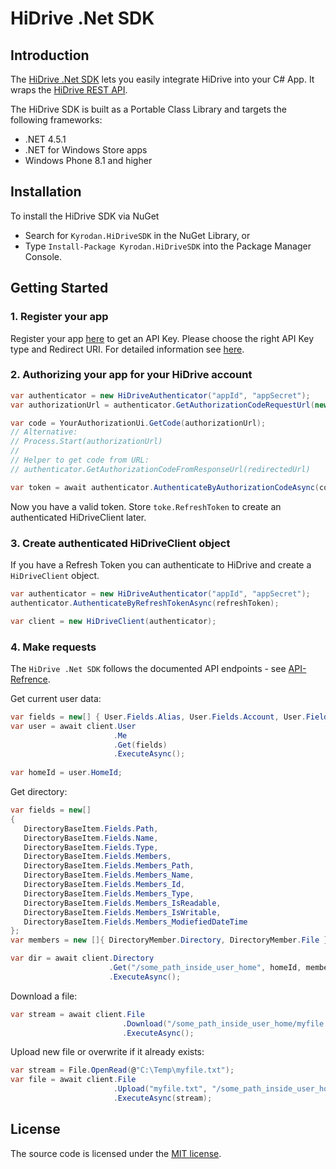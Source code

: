 # HiDrive .Net SDK


## Introduction

The [HiDrive .Net SDK](https://github.com/Kyrodan/hidrive-dotnet-sdk) lets you easily integrate HiDrive into your C# App.
It wraps the [HiDrive REST API](https://dev.strato.com/hidrive/).

The HiDrive SDK is built as a Portable Class Library and targets the following frameworks: 

* .NET 4.5.1 
* .NET for Windows Store apps 
* Windows Phone 8.1 and higher
 

## Installation

To install the HiDrive SDK via NuGet

* Search for `Kyrodan.HiDriveSDK` in the NuGet Library, or
* Type `Install-Package Kyrodan.HiDriveSDK` into the Package Manager Console.


## Getting Started

### 1. Register your app

Register your app [here](https://dev.strato.com/hidrive/get_key) to get an API Key. 
Please choose the right API Key type and Redirect URI. For detailed information see [here](https://dev.strato.com/hidrive/content.php?r=150--OAuth2-Authentication).

### 2. Authorizing your app for your HiDrive account
```csharp
var authenticator = new HiDriveAuthenticator("appId", "appSecret");
var authorizationUrl = authenticator.GetAuthorizationCodeRequestUrl(new AuthorizationScope(AuthorizationRole.User, AuthorizationPermission.ReadWrite));

var code = YourAuthorizationUi.GetCode(authorizationUrl);
// Alternative:
// Process.Start(authorizationUrl)
//
// Helper to get code from URL:
// authenticator.GetAuthorizationCodeFromResponseUrl(redirectedUrl)

var token = await authenticator.AuthenticateByAuthorizationCodeAsync(code);
```
Now you have a valid token. 
Store `toke.RefreshToken` to create an authenticated HiDriveClient later.

### 3. Create authenticated HiDriveClient object

If you have a Refresh Token you can authenticate to HiDrive and create a `HiDriveClient` object.

```csharp
var authenticator = new HiDriveAuthenticator("appId", "appSecret");
authenticator.AuthenticateByRefreshTokenAsync(refreshToken);

var client = new HiDriveClient(authenticator);
```

### 4. Make requests

The `HiDrive .Net SDK` follows the documented API endpoints - see [API-Refrence](https://dev.strato.com/hidrive/content.php?r=115-reference).

Get current user data:
```csharp
var fields = new[] { User.Fields.Alias, User.Fields.Account, User.Fields.HomeId, User.Fields.Home };
var user = await client.User
                       .Me
                       .Get(fields)
                       .ExecuteAsync();
                       
var homeId = user.HomeId;
```

Get directory:
```csharp
var fields = new[] 
{ 
   DirectoryBaseItem.Fields.Path, 
   DirectoryBaseItem.Fields.Name, 
   DirectoryBaseItem.Fields.Type, 
   DirectoryBaseItem.Fields.Members, 
   DirectoryBaseItem.Fields.Members_Path, 
   DirectoryBaseItem.Fields.Members_Name, 
   DirectoryBaseItem.Fields.Members_Id, 
   DirectoryBaseItem.Fields.Members_Type, 
   DirectoryBaseItem.Fields.Members_IsReadable, 
   DirectoryBaseItem.Fields.Members_IsWritable, 
   DirectoryBaseItem.Fields.Members_ModiefiedDateTime 
};
var members = new []{ DirectoryMember.Directory, DirectoryMember.File };

var dir = await client.Directory
                      .Get("/some_path_inside_user_home", homeId, members, fields)
                      .ExecuteAsync();
```

Download a file:
```csharp
var stream = await client.File
                         .Download("/some_path_inside_user_home/myfile.txt", homeId)
                         .ExecuteAsync();
```

Upload new file or overwrite if it already exists:
```csharp
var stream = File.OpenRead(@"C:\Temp\myfile.txt");
var file = await client.File
                       .Upload("myfile.txt", "/some_path_inside_user_home", homeId)
                       .ExecuteAsync(stream);
```

## License

The source code is licensed under the [MIT license](https://github.com/Kyrodan/hidrive-dotnet-sdk/blob/master/LICENSE).


